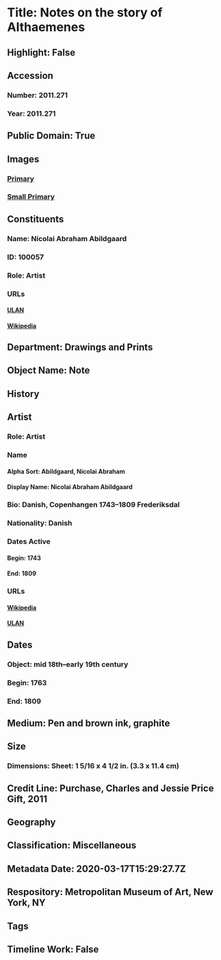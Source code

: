 # Title: Notes on the story of Althaemenes
## Highlight: False
## Accession
### Number: 2011.271
### Year: 2011.271
## Public Domain: True
## Images
### [Primary](https://images.metmuseum.org/CRDImages/dp/original/DP821510.jpg)
### [Small Primary](https://images.metmuseum.org/CRDImages/dp/web-large/DP821510.jpg)
## Constituents
### Name: Nicolai Abraham Abildgaard
### ID: 100057
### Role: Artist
### URLs
#### [ULAN](http://vocab.getty.edu/page/ulan/500023457)
#### [Wikipedia](https://www.wikidata.org/wiki/Q319854)
## Department: Drawings and Prints
## Object Name: Note
## History
## Artist
### Role: Artist
### Name
#### Alpha Sort: Abildgaard, Nicolai Abraham
#### Display Name: Nicolai Abraham Abildgaard
### Bio: Danish, Copenhangen 1743–1809 Frederiksdal
### Nationality: Danish
### Dates Active
#### Begin: 1743
#### End: 1809
### URLs
#### [Wikipedia](https://www.wikidata.org/wiki/Q319854)
#### [ULAN](http://vocab.getty.edu/page/ulan/500023457)
## Dates
### Object: mid 18th–early 19th century
### Begin: 1763
### End: 1809
## Medium: Pen and brown ink, graphite
## Size
### Dimensions: Sheet: 1 5/16 x 4 1/2 in. (3.3 x 11.4 cm)
## Credit Line: Purchase, Charles and Jessie Price Gift, 2011
## Geography
## Classification: Miscellaneous
## Metadata Date: 2020-03-17T15:29:27.7Z
## Respository: Metropolitan Museum of Art, New York, NY
## Tags
## Timeline Work: False